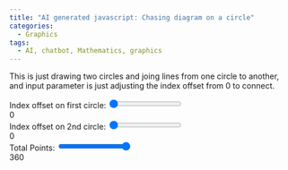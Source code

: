 ```yaml
---
title: "AI generated javascript: Chasing diagram on a circle"
categories:
  - Graphics
tags:
  - AI, chatbot, Mathematics, graphics
---
```


This is just drawing two circles and joing lines from one circle to another, and input parameter is just adjusting the index offset from 0 to connect.

<canvas id="circleCanvas" width="600" height="600"></canvas>
<div class="controls">
        <div class="control-container">
            <label for="aaaa">Index offset on first circle: </label>
            <input type="range" id="aaaa" name="aaaa" min="0" max="360" value="0">
            <div><span id="aaaaValue">0</span></div>
        </div>
        <div class="control-container">
            <label for="bbbb">Index offset on 2nd circle: </label>
            <input type="range" id="bbbb" name="bbbb" min="0" max="360" value="0">
            <div><span id="bbbbValue">0</span></div>
        </div>
        <div class="control-container">
            <label for="totalPoints">Total Points: </label>
            <input type="range" id="totalPoints" name="totalPoints" min="3" max="360" value="360">
            <div><span id="totalPointsValue">360</span></div>
        </div>
</div>

<script>
        const canvas = document.getElementById("circleCanvas");
        const ctx = canvas.getContext("2d");
        const centerX = canvas.width / 2;
        const centerY = canvas.height / 2;
        const radius = 250;

        // Get HTML elements for scrollbars and labels
        const aaaaSlider = document.getElementById('aaaa');
        const bbbbSlider = document.getElementById('bbbb');
        const totalPointsSlider = document.getElementById('totalPoints');
        const aaaaLabel = document.getElementById('aaaaValue');
        const bbbbLabel = document.getElementById('bbbbValue');
        const totalPointsLabel = document.getElementById('totalPointsValue');

        // Function to calculate the position of a point on the circumference
        function getPointOnCircle(angle, totalPoints) {
            const radian = (angle * Math.PI) / 180;
            const x = centerX + radius * Math.cos(radian);
            const y = centerY + radius * Math.sin(radian);
            return { x, y };
        }

        // Draw the circle
        function drawCircle() {
            ctx.clearRect(0, 0, canvas.width, canvas.height); // Clear the canvas
            ctx.beginPath();
            ctx.arc(centerX, centerY, radius, 0, 2 * Math.PI);
            ctx.stroke();
        }

        // Draw the lines based on the current slider values for all points
        function drawLinesForAllPoints() {
            const aaaaValue = parseInt(aaaaSlider.value);
            const bbbbValue = parseInt(bbbbSlider.value);
            const totalPoints = parseInt(totalPointsSlider.value);

            // Loop through all points based on totalPoints
            for (let i = 0; i < totalPoints; i++) {
                const pointAngle = (i * 360) / totalPoints; // Calculate angle for the ith point
                const point = getPointOnCircle(pointAngle, totalPoints); // Current point

                const pointAAAAIndex = (i + aaaaValue) % totalPoints;  // Index for point AAAA
                const pointAAAAAngle = (pointAAAAIndex * 360) / totalPoints;  // Angle for point AAAA
                const pointAAAA = getPointOnCircle(pointAAAAAngle, totalPoints);  // Point AAAA

                const pointBBBBIndex = (i + bbbbValue) % totalPoints;  // Index for point BBBB
                const pointBBBBAngle = (pointBBBBIndex * 360) / totalPoints;  // Angle for point BBBB
                const pointBBBB = getPointOnCircle(pointBBBBAngle, totalPoints);  // Point BBBB

                // Draw the first line from current point to point AAAA
                ctx.beginPath();
                ctx.moveTo(point.x, point.y);
                ctx.lineTo(pointAAAA.x, pointAAAA.y);
                ctx.strokeStyle = 'blue';
                ctx.stroke();

                // Draw the second line from point AAAA to point BBBB
                ctx.beginPath();
                ctx.moveTo(pointAAAA.x, pointAAAA.y);
                ctx.lineTo(pointBBBB.x, pointBBBB.y);
                ctx.strokeStyle = 'red';
                ctx.stroke();
            }
        }

        // Initial draw
        drawCircle();
        drawLinesForAllPoints();

        // Update the labels to show the current value of sliders
        function updateLabels() {
            aaaaLabel.textContent = aaaaSlider.value;
            bbbbLabel.textContent = bbbbSlider.value;
            totalPointsLabel.textContent = totalPointsSlider.value;
        }

        // Add event listeners for the scrollbars
        aaaaSlider.addEventListener('input', function () {
            updateLabels();
            drawCircle();
            drawLinesForAllPoints();
        });

        bbbbSlider.addEventListener('input', function () {
            updateLabels();
            drawCircle();
            drawLinesForAllPoints();
        });

        totalPointsSlider.addEventListener('input', function () {
            updateLabels();
            const totalPoints = parseInt(totalPointsSlider.value);
            aaaaSlider.max = totalPoints;
            bbbbSlider.max = totalPoints;
            drawCircle();
            drawLinesForAllPoints();
        });

</script>
